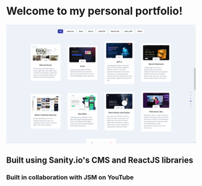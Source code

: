 # Welcome to my personal portfolio!

![My Portfolio](./frontend_react/src/assets/website01.png)
## Built using Sanity.io's CMS and ReactJS libraries

### Built in collaboration with JSM on YouTube